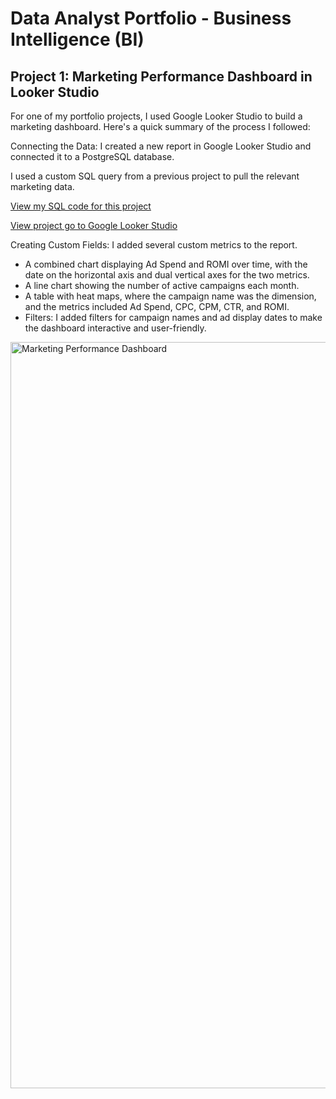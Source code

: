 # Data Analyst Portfolio - Business Intelligence (BI) 

## Project 1: Marketing Performance Dashboard in Looker Studio

For one of my portfolio projects, I used Google Looker Studio to build a marketing dashboard. Here's a quick summary of the process I followed:

Connecting the Data: I created a new report in Google Looker Studio and connected it to a PostgreSQL database. 

I used a custom SQL query from a previous project to pull the relevant marketing data.

[View my SQL code for this project](https://github.com/shvetsihorr/Business-Intelligence-BI-Portfolio/blob/cd166593dff54ff86123affdcb5508dc09d9b900/SQL%20Code%20for%20Looker%20Studio%20.sql)

[View project go to Google Looker Studio](https://lookerstudio.google.com/reporting/fd02cf72-7177-4518-950c-68f38af18061)

Creating Custom Fields: I added several custom metrics to the report.

- A combined chart displaying Ad Spend and ROMI over time, with the date on the horizontal axis and dual vertical axes for the two metrics.
- A line chart showing the number of active campaigns each month.
- A table with heat maps, where the campaign name was the dimension, and the metrics included Ad Spend, CPC, CPM, CTR, and ROMI.
- Filters: I added filters for campaign names and ad display dates to make the dashboard interactive and user-friendly.
  
<img width="1194" alt="Marketing Performance Dashboard" src="https://github.com/user-attachments/assets/12493f42-d320-4868-b209-900788ec8492">

